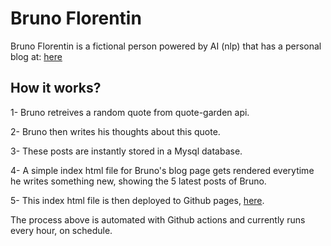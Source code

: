 # Bruno Florentin

Bruno Florentin is a fictional person powered by AI (nlp) that has a personal blog at: [here](https://erkanncelen.github.io/brunoflorentin)

## How it works?

1- Bruno retreives a random quote from quote-garden api.

2- Bruno then writes his thoughts about this quote.

3- These posts are instantly stored in a Mysql database.

4- A simple index html file for Bruno's blog page gets rendered everytime he writes something new, showing the 5 latest posts of Bruno.

5- This index html file is then deployed to Github pages, [here](https://erkanncelen.github.io/brunoflorentin).

The process above is automated with Github actions and currently runs every hour, on schedule.
